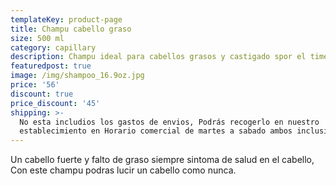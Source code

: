 ```yaml
---
templateKey: product-page
title: Champu cabello graso
size: 500 ml
category: capillary
description: Champu ideal para cabellos grasos y castigado spor el timepo
featuredpost: true
image: /img/shampoo_16.9oz.jpg
price: '56'
discount: true
price_discount: '45'
shipping: >-
  No esta includios los gastos de envios, Podrás recogerlo en nuestro
  establecimiento en Horario comercial de martes a sabado ambos inclusibe.
---
```

Un cabello fuerte y falto de graso siempre sintoma de salud en el cabello, Con este champu podras lucir un cabello como nunca.
